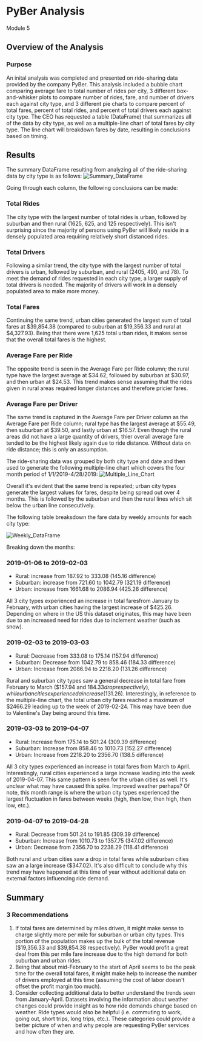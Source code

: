 # PyBer Analysis
Module 5

## Overview of the Analysis
### Purpose
An inital analysis was completed and presented on ride-sharing data provided by the company PyBer. This analysis included a bubble chart comparing average fare to total number of rides per city, 3 different box-and-whisker plots to compare number of rides, fare, and number of drivers each against city type, and 3 different pie charts to compare percent of total fares, percent of total rides, and percent of total drivers each against city type. The CEO has requested a table (DataFrame) that summarizes all of the data by city type, as well as a multiple-line chart of total fares by city type. The line chart will breakdown fares by date, resulting in conclusions based on timing.

## Results
The summary DataFrame resulting from analyzing all of the ride-sharing data by city type is as follows:
![Summary_DataFrame](https://user-images.githubusercontent.com/107309793/179505711-fb48df28-5462-408d-90c3-cd05c41bf186.png)

Going through each column, the following conclusions can be made:
### Total Rides
The city type with the largest number of total rides is urban, followed by suburban and then rural (1625, 625, and 125 respectively). This isn't surprising since the majority of persons using PyBer will likely reside in a densely populated area requiring relatively short distanced rides.
### Total Drivers
Following a similar trend, the city type with the largest number of total drivers is urban, followed by suburban, and rural (2405, 490, and 78). To meet the demand of rides requested in each city type, a larger supply of total drivers is needed. The majority of drivers will work in a densely populated area to make more money.
### Total Fares
Continuing the same trend, urban cities generated the largest sum of total fares at $39,854.38 (compared to suburban at $19,356.33 and rural at $4,327.93). Being that there were 1,625 total urban rides, it makes sense that the overall total fares is the highest.
### Average Fare per Ride
The opposite trend is seen in the Average Fare per Ride column; the rural type have the largest average at $34.62, followed by suburban at $30.97, and then urban at $24.53. This trend makes sense assuming that the rides given in rural areas required longer distances and therefore pricier fares.
### Average Fare per Driver
The same trend is captured in the Average Fare per Driver column as the Average Fare per Ride column; rural type has the largest average at $55.49, then suburban at $39.50, and lastly urban at $16.57. Even though the rural areas did not have a large quantity of drivers, thier overall average fare tended to be the highest likely again due to ride distance. Without data on ride distance; this is only an assumption.

The ride-sharing data was grouped by both city type and date and then used to generate the following multiple-line chart which covers the four month period of 1/1/2019-4/28/2019:
![Multiple_Line_Chart](https://user-images.githubusercontent.com/107309793/179510503-c50a3596-0062-40ea-98ba-4b511d8905ab.png)

Overall it's evident that the same trend is repeated; urban city types generate the largest values for fares, despite being spread out over 4 months. This is followed by the suburban and then the rural lines which sit below the urban line consecutively.

The following table breaksdown the fare data by weekly amounts for each city type:

![Weekly_DataFrame](https://user-images.githubusercontent.com/107309793/179642026-0d44f6b8-c7c4-45ac-9b98-6db20594370a.png)

Breaking down the months:

### 2019-01-06 to 2019-02-03
- Rural: increase from 187.92 to 333.08 (145.16 difference) 
- Suburban: increase from 721.60 to 1042.79 (321.19 difference)
- Urban: increase from 1661.68 to 2086.94 (425.26 difference)

All 3 city types experienced an increase in total faresfrom January to February, with urban cities having the largest increase of $425.26. Depending on where in the US this dataset originates, this may have been due to an increased need for rides due to inclement weather (such as snow).

### 2019-02-03 to 2019-03-03
- Rural: Decrease from 333.08 to 175.14 (157.94 difference)
- Suburban: Decrease from 1042.79 to 858.46 (184.33 difference)
- Urban: Increase from 2086.94 to 2218.20 (131.26 difference)

Rural and suburban city types saw a general decrease in total fare from February to March ($157.94 and $184.33 drop respectively), while urban cities experienced a increase ($131.26). Interestingly, in reference to the multiple-line chart, the total urban city fares reached a maximum of $2466.29 leading up to the week of 2019-02-24. This may have been due to Valentine's Day being around this time.

### 2019-03-03 to 2019-04-07
- Rural: Increase from 175.14 to 501.24 (309.39 difference)
- Suburban: Increase from 858.46 to 1010.73 (152.27 difference)
- Urban: Increase from 2218.20 to 2356.70 (138.5 difference)

All 3 city types experienced an increase in total fares from March to April. Interestingly, rural cities experienced a large increase leading into the week of 2019-04-07. This same pattern is seen for the urban cities as well. It's unclear what may have caused this spike. Improved weather perhaps? Of note, this month range is where the urban city types experienced the largest fluctuation in fares between weeks (high, then low, then high, then low, etc.).

### 2019-04-07 to 2019-04-28
- Rural: Decrease from 501.24 to 191.85 (309.39 difference)
- Suburban: Increase from 1010.73 to 1357.75 (347.02 difference)
- Urban: Decrease from 2356.70 to 2238.29 (118.41 difference)

Both rural and urban cities saw a drop in total fares while suburban cities saw an a large increase ($347.02). It's also difficult to conclude why this trend may have happened at this time of year without additional data on external factors influencing ride demand.

## Summary

### 3 Recommendations
1. If total fares are determined by miles driven, it might make sense to charge slightly more per mile for suburban or urban city types. This portion of the population makes up the bulk of the total revenue ($19,356.33 and $39,854.38 respectively). PyBer would profit a great deal from this per mile fare increase due to the high demand for both suburban and urban rides.
2. Being that about mid-February to the start of April seems to be the peak time for the overall total fares, it might make help to increase the number of drivers employed at this time (assuming the cost of labor doesn't offset the profit margin too much).
3. Consider collecting additional data to better understand the trends seen from January-April. Datasets involving the information about weather changes could provide insight as to how ride demands change based on weather. Ride types would also be helpful (i.e. commuting to work, going out, short trips, long trips, etc.). These categories could provide a better picture of when and why people are requesting PyBer services and how often they are.
